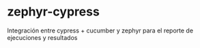 # zephyr-cypress
Integración entre cypress + cucumber y zephyr para el reporte de ejecuciones y resultados
